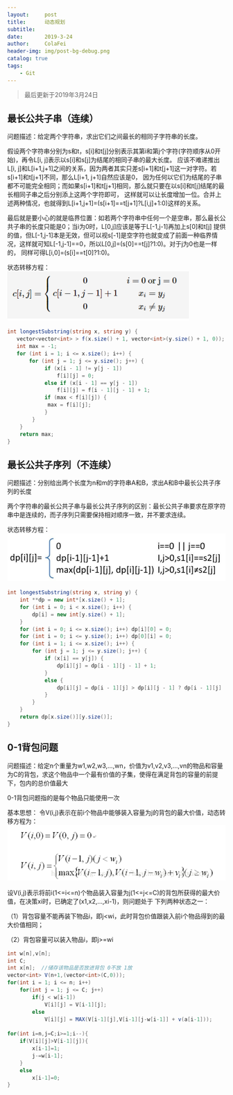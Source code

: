 ```yaml
---
layout:     post
title:      动态规划
subtitle:   
date:       2019-3-24
author:     ColaFei
header-img: img/post-bg-debug.png
catalog: true
tags:
    - Git
---
```



>最后更新于2019年3月24日

## 最长公共子串（连续）

问题描述：给定两个字符串，求出它们之间最长的相同子字符串的长度。

假设两个字符串分别为s和t，s[i]和t[j]分别表示其第i和第j个字符(字符顺序从0开始)，再令L[i, j]表示以s[i]和s[j]为结尾的相同子串的最大长度。
应该不难递推出L[i, j]和L[i+1,j+1]之间的关系，因为两者其实只差s[i+1]和t[j+1]这一对字符。若s[i+1]和t[j+1]不同，那么L[i+1, j+1]自然应该是0，
因为任何以它们为结尾的子串都不可能完全相同；而如果s[i+1]和t[j+1]相同，那么就只要在以s[i]和t[j]结尾的最长相同子串之后分别添上这两个字符即可，
这样就可以让长度增加一位。合并上述两种情况，也就得到L[i+1,j+1]=(s[i+1]==t[j+1]?L[i,j]+1:0)这样的关系。

最后就是要小心的就是临界位置：如若两个字符串中任何一个是空串，那么最长公共子串的长度只能是0；当i为0时，L[0,j]应该是等于L[-1,j-1]再加上s[0]和t[j]
提供的值，但L[-1,j-1]本是无效，但可以视s[-1]是空字符也就变成了前面一种临界情况，这样就可知L[-1,j-1]==0，所以L[0,j]=(s[0]==t[j]?1:0)。对于j为0也是一样的，
同样可得L[i,0]=(s[i]==t[0]?1:0)。

状态转移方程：
![](/img/post/20190324/1.png)
```c#
int longestSubstring(string x, string y) {
   vector<vector<int> > f(x.size() + 1, vector<int>(y.size() + 1, 0));
   int max = -1;
   for (int i = 1; i <= x.size(); i++) {
       for (int j = 1; j <= y.size(); j++) {
			if (x[i - 1] != y[j - 1]) 
				f[i][j] = 0;
			else if (x[i - 1] == y[j - 1]) 
				f[i][j] = f[i - 1][j - 1] + 1;
			if (max < f[i][j]) {
             max = f[i][j];
			}
		}
    }
    return max;
}
```

## 最长公共子序列（不连续）

问题描述：分别给出两个长度为n和m的字符串A和B，求出A和B中最长公共子序列的长度

两个字符串的最长公共子串与最长公共子序列的区别：最长公共子串要求在原字符串中是连续的，而子序列只需要保持相对顺序一致，并不要求连续。

状态转移方程：
![](/img/post/20190324/2.png)
```c#
int longestSubstring(string x, string y) {
    int **dp = new int*[x.size() + 1];
    for (int i = 0; i < x.size(); i++) {
        dp[i] = new int[y.size() + 1];
    }
    for (int i = 0; i <= x.size(); i++) dp[i][0] = 0;
    for (int i = 0; i <= y.size(); i++) dp[0][i] = 0;
    for (int i = 1; i <= x.size(); i++) {
        for (int j = 1; j <= y.size(); j++) {
            if (x[i] == y[j]) {
                dp[i][j] = dp[i - 1][j - 1] + 1;
            }
            else {
                dp[i][j] = dp[i - 1][j] > dp[i][j - 1] ? dp[i - 1][j] : dp[i][j - 1];
            }
        }
    }
    return dp[x.size()][y.size()];
}
```

## 0-1背包问题

问题描述：给定n个重量为w1,w2,w3,...,wn，价值为v1,v2,v3,...,vn的物品和容量为C的背包，求这个物品中一个最有价值的子集，使得在满足背包的容量的前提下，包内的总价值最大

0-1背包问题指的是每个物品只能使用一次

基本思想：
令V(i,j)表示在前i个物品中能够装入容量为j的背包的最大价值，动态转移方程为：
![](/img/post/20190324/3.png)

设V(i,j)表示将前i(1<=i<=n)个物品装入容量为j(1<=j<=C)的背包所获得的最大价值，在决策xi时，已确定了(x1,x2,...,xi-1)，则问题处于
下列两种状态之一：

（1）背包容量不能再装下物品i，即j<wi，此时背包价值跟装入前i个物品得到的最大价值相同；

（2）背包容量可以装入物品i，即j>=wi
	
```c#
int w[n],v[n];
int C;
int x[n];  //储存该物品是否放进背包 0不放 1放
vector<int> V(n+1,(vector<int>(C,0)));
for(int i = 1; i <= n; i++)
    for(int j = 1; j <= C; j++)
		if(j < w[i-1])
            V[i][j] = V[i-1][j];
        else
            V[i][j] = MAX(V[i-1][j],V[i-1][j-w[i-1]] + v(a[i-1]));

for(int i=n,j=C;i>=1;i--){
	if(V[i][j]>V[i-1][j]){
		x[i-1]=1;
		j-=w[i-1];
	}
	else
		x[i-1]=0;
}

```







